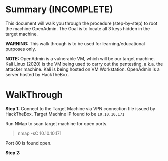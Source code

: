 # Summary (INCOMPLETE)
This document will walk you through the procedure (step-by-step) to root the machine OpenAdmin.
The Goal is to locate all 3 keys hidden in the target machine.

**WARNING:** This walk through is to be used for learning/educational purposes only.

**NOTE:**
OpenAdmin is a vulnerable VM, which will be our target machine.
Kali Linux (2020) is the VM being used to carry out the pentesting, a.k.a. the attacker machine.
Kali is being hosted on VM Workstation. OpenAdmin is a server hosted by HackTheBox.

# WalkThrough

**Step 1:**
Connect to the Target Machine via VPN connection file issued by HackTheBox. Target Machine IP found to be `10.10.10.171`

Run NMap to scan target machine for open ports. 
> nmap -sC 10.10.10.171

Port 80 is found open.

**Step 2:**
